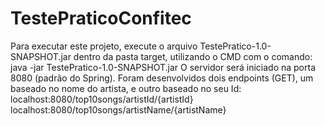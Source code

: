 # TestePraticoConfitec

Para executar este projeto, execute o arquivo TestePratico-1.0-SNAPSHOT.jar dentro da pasta target, utilizando o CMD com o comando:
java -jar TestePratico-1.0-SNAPSHOT.jar
O servidor será iniciado na porta 8080 (padrão do Spring). Foram desenvolvidos dois endpoints (GET), um baseado no nome do artista, e outro baseado no seu Id:
localhost:8080/top10songs/artistId/{artistId}
localhost:8080/top10songs/artistName/{artistName}
